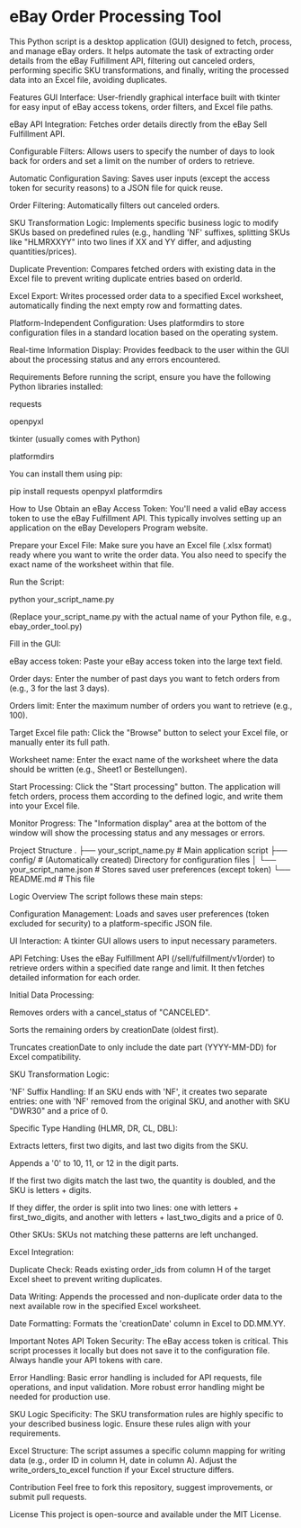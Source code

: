# eBay Order Processing Tool
This Python script is a desktop application (GUI) designed to fetch, process, and manage eBay orders. It helps automate the task of extracting order details from the eBay Fulfillment API, filtering out canceled orders, performing specific SKU transformations, and finally, writing the processed data into an Excel file, avoiding duplicates.

Features
GUI Interface: User-friendly graphical interface built with tkinter for easy input of eBay access tokens, order filters, and Excel file paths.

eBay API Integration: Fetches order details directly from the eBay Sell Fulfillment API.

Configurable Filters: Allows users to specify the number of days to look back for orders and set a limit on the number of orders to retrieve.

Automatic Configuration Saving: Saves user inputs (except the access token for security reasons) to a JSON file for quick reuse.

Order Filtering: Automatically filters out canceled orders.

SKU Transformation Logic: Implements specific business logic to modify SKUs based on predefined rules (e.g., handling 'NF' suffixes, splitting SKUs like "HLMRXXYY" into two lines if XX and YY differ, and adjusting quantities/prices).

Duplicate Prevention: Compares fetched orders with existing data in the Excel file to prevent writing duplicate entries based on orderId.

Excel Export: Writes processed order data to a specified Excel worksheet, automatically finding the next empty row and formatting dates.

Platform-Independent Configuration: Uses platformdirs to store configuration files in a standard location based on the operating system.

Real-time Information Display: Provides feedback to the user within the GUI about the processing status and any errors encountered.

Requirements
Before running the script, ensure you have the following Python libraries installed:

requests

openpyxl

tkinter (usually comes with Python)

platformdirs

You can install them using pip:

pip install requests openpyxl platformdirs

How to Use
Obtain an eBay Access Token: You'll need a valid eBay access token to use the eBay Fulfillment API. This typically involves setting up an application on the eBay Developers Program website.

Prepare your Excel File: Make sure you have an Excel file (.xlsx format) ready where you want to write the order data. You also need to specify the exact name of the worksheet within that file.

Run the Script:

python your_script_name.py

(Replace your_script_name.py with the actual name of your Python file, e.g., ebay_order_tool.py)

Fill in the GUI:

eBay access token: Paste your eBay access token into the large text field.

Order days: Enter the number of past days you want to fetch orders from (e.g., 3 for the last 3 days).

Orders limit: Enter the maximum number of orders you want to retrieve (e.g., 100).

Target Excel file path: Click the "Browse" button to select your Excel file, or manually enter its full path.

Worksheet name: Enter the exact name of the worksheet where the data should be written (e.g., Sheet1 or Bestellungen).

Start Processing: Click the "Start processing" button. The application will fetch orders, process them according to the defined logic, and write them into your Excel file.

Monitor Progress: The "Information display" area at the bottom of the window will show the processing status and any messages or errors.

Project Structure
.
├── your_script_name.py  # Main application script
├── config/              # (Automatically created) Directory for configuration files
│   └── your_script_name.json # Stores saved user preferences (except token)
└── README.md            # This file

Logic Overview
The script follows these main steps:

Configuration Management: Loads and saves user preferences (token excluded for security) to a platform-specific JSON file.

UI Interaction: A tkinter GUI allows users to input necessary parameters.

API Fetching: Uses the eBay Fulfillment API (/sell/fulfillment/v1/order) to retrieve orders within a specified date range and limit. It then fetches detailed information for each order.

Initial Data Processing:

Removes orders with a cancel_status of "CANCELED".

Sorts the remaining orders by creationDate (oldest first).

Truncates creationDate to only include the date part (YYYY-MM-DD) for Excel compatibility.

SKU Transformation Logic:

'NF' Suffix Handling: If an SKU ends with 'NF', it creates two separate entries: one with 'NF' removed from the original SKU, and another with SKU "DWR30" and a price of 0.

Specific Type Handling (HLMR, DR, CL, DBL):

Extracts letters, first two digits, and last two digits from the SKU.

Appends a '0' to 10, 11, or 12 in the digit parts.

If the first two digits match the last two, the quantity is doubled, and the SKU is letters + digits.

If they differ, the order is split into two lines: one with letters + first_two_digits, and another with letters + last_two_digits and a price of 0.

Other SKUs: SKUs not matching these patterns are left unchanged.

Excel Integration:

Duplicate Check: Reads existing order_ids from column H of the target Excel sheet to prevent writing duplicates.

Data Writing: Appends the processed and non-duplicate order data to the next available row in the specified Excel worksheet.

Date Formatting: Formats the 'creationDate' column in Excel to DD.MM.YY.

Important Notes
API Token Security: The eBay access token is critical. This script processes it locally but does not save it to the configuration file. Always handle your API tokens with care.

Error Handling: Basic error handling is included for API requests, file operations, and input validation. More robust error handling might be needed for production use.

SKU Logic Specificity: The SKU transformation rules are highly specific to your described business logic. Ensure these rules align with your requirements.

Excel Structure: The script assumes a specific column mapping for writing data (e.g., order ID in column H, date in column A). Adjust the write_orders_to_excel function if your Excel structure differs.

Contribution
Feel free to fork this repository, suggest improvements, or submit pull requests.

License
This project is open-source and available under the MIT License.
